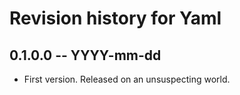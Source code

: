 # Revision history for Yaml

## 0.1.0.0 -- YYYY-mm-dd

* First version. Released on an unsuspecting world.
